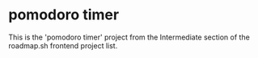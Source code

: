 # pomodoro timer

This is the 'pomodoro timer' project from the Intermediate section of the roadmap.sh frontend project list.
